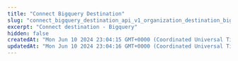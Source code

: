 ```yaml
---
title: "Connect Bigquery Destination"
slug: "connect_bigquery_destination_api_v1_organization_destination_bigquery_post"
excerpt: "Connect destination - Bigquery"
hidden: false
createdAt: "Mon Jun 10 2024 23:04:15 GMT+0000 (Coordinated Universal Time)"
updatedAt: "Mon Jun 10 2024 23:04:16 GMT+0000 (Coordinated Universal Time)"
---
```

